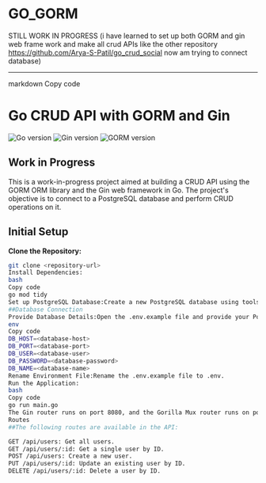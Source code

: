# GO_GORM
STILL WORK IN PROGRESS (i have learned to set up both GORM and gin web frame work and make all crud APIs like the other repository https://github.com/Arya-S-Patil/go_crud_social now am trying to connect database)

---
markdown
Copy code
# Go CRUD API with GORM and Gin

![Go version](https://img.shields.io/badge/Go-v1.16-blue)
![Gin version](https://img.shields.io/badge/Gin-v1.7.4-green)
![GORM version](https://img.shields.io/badge/GORM-v1.21.7-orange)

## Work in Progress

This is a work-in-progress project aimed at building a CRUD API using the GORM ORM library and the Gin web framework in Go. The project's objective is to connect to a PostgreSQL database and perform CRUD operations on it.

## Initial Setup

 **Clone the Repository:**

   ```bash
   git clone <repository-url>
Install Dependencies:
bash
Copy code
go mod tidy
Set up PostgreSQL Database:Create a new PostgreSQL database using tools like pgAdmin or the PostgreSQL CLI.
##Database Connection
Provide Database Details:Open the .env.example file and provide your PostgreSQL database details:
env
Copy code
DB_HOST=<database-host>
DB_PORT=<database-port>
DB_USER=<database-user>
DB_PASSWORD=<database-password>
DB_NAME=<database-name>
Rename Environment File:Rename the .env.example file to .env.
Run the Application:
bash
Copy code
go run main.go
The Gin router runs on port 8080, and the Gorilla Mux router runs on port 8000. Both routers handle CRUD operations for the Post resource.
Routes
##The following routes are available in the API:

GET /api/users: Get all users.
GET /api/users/:id: Get a single user by ID.
POST /api/users: Create a new user.
PUT /api/users/:id: Update an existing user by ID.
DELETE /api/users/:id: Delete a user by ID.
